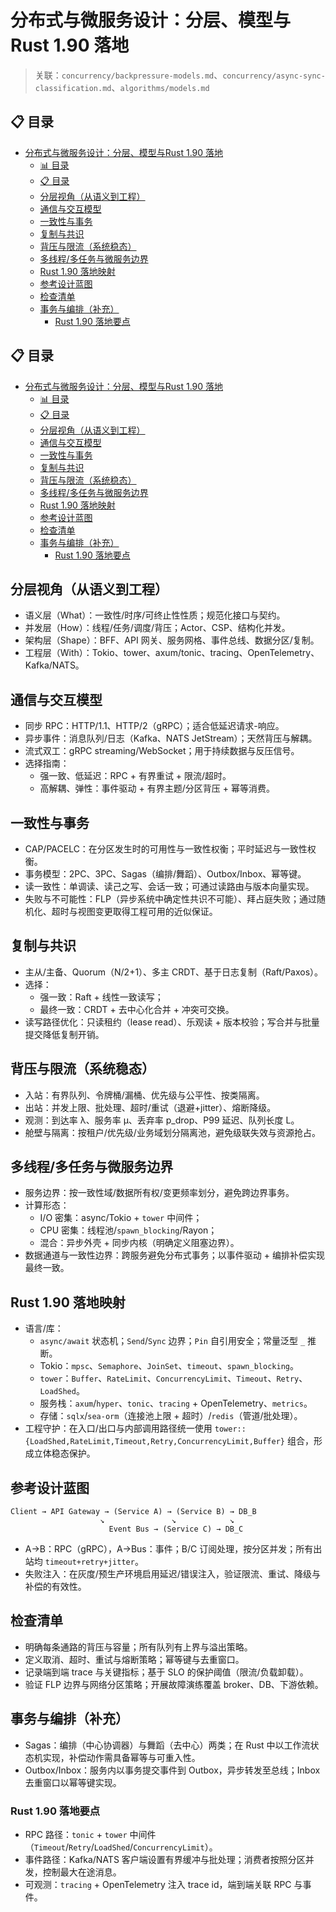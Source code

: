 ﻿# 分布式与微服务设计：分层、模型与Rust 1.90 落地

> 关联：`concurrency/backpressure-models.md`、`concurrency/async-sync-classification.md`、`algorithms/models.md`

## 📋 目录
- [分布式与微服务设计：分层、模型与Rust 1.90 落地](#分布式与微服务设计分层模型与rust-190-落地)
  - [📊 目录](#-目录)
  - [📋 目录](#-目录-1)
  - [分层视角（从语义到工程）](#分层视角从语义到工程)
  - [通信与交互模型](#通信与交互模型)
  - [一致性与事务](#一致性与事务)
  - [复制与共识](#复制与共识)
  - [背压与限流（系统稳态）](#背压与限流系统稳态)
  - [多线程/多任务与微服务边界](#多线程多任务与微服务边界)
  - [Rust 1.90 落地映射](#rust-190-落地映射)
  - [参考设计蓝图](#参考设计蓝图)
  - [检查清单](#检查清单)
  - [事务与编排（补充）](#事务与编排补充)
    - [Rust 1.90 落地要点](#rust-190-落地要点)

## 📋 目录

- [分布式与微服务设计：分层、模型与Rust 1.90 落地](#分布式与微服务设计分层模型与rust-190-落地)
  - [📊 目录](#-目录)
  - [📋 目录](#-目录-1)
  - [分层视角（从语义到工程）](#分层视角从语义到工程)
  - [通信与交互模型](#通信与交互模型)
  - [一致性与事务](#一致性与事务)
  - [复制与共识](#复制与共识)
  - [背压与限流（系统稳态）](#背压与限流系统稳态)
  - [多线程/多任务与微服务边界](#多线程多任务与微服务边界)
  - [Rust 1.90 落地映射](#rust-190-落地映射)
  - [参考设计蓝图](#参考设计蓝图)
  - [检查清单](#检查清单)
  - [事务与编排（补充）](#事务与编排补充)
    - [Rust 1.90 落地要点](#rust-190-落地要点)

## 分层视角（从语义到工程）

- 语义层（What）：一致性/时序/可终止性性质；规范化接口与契约。
- 并发层（How）：线程/任务/调度/背压；Actor、CSP、结构化并发。
- 架构层（Shape）：BFF、API 网关、服务网格、事件总线、数据分区/复制。
- 工程层（With）：Tokio、tower、axum/tonic、tracing、OpenTelemetry、Kafka/NATS。

## 通信与交互模型

- 同步 RPC：HTTP/1.1、HTTP/2（gRPC）；适合低延迟请求-响应。
- 异步事件：消息队列/日志（Kafka、NATS JetStream）；天然背压与解耦。
- 流式双工：gRPC streaming/WebSocket；用于持续数据与反压信号。
- 选择指南：
  - 强一致、低延迟：RPC + 有界重试 + 限流/超时。
  - 高解耦、弹性：事件驱动 + 有界主题/分区背压 + 幂等消费。

## 一致性与事务

- CAP/PACELC：在分区发生时的可用性与一致性权衡；平时延迟与一致性权衡。
- 事务模型：2PC、3PC、Sagas（编排/舞蹈）、Outbox/Inbox、幂等键。
- 读一致性：单调读、读己之写、会话一致；可通过读路由与版本向量实现。
- 失败与不可能性：FLP（异步系统中确定性共识不可能）、拜占庭失败；通过随机化、超时与视图变更取得工程可用的近似保证。

## 复制与共识

- 主从/主备、Quorum（N/2+1）、多主 CRDT、基于日志复制（Raft/Paxos）。
- 选择：
  - 强一致：Raft + 线性一致读写；
  - 最终一致：CRDT + 去中心化合并 + 冲突可交换。
- 读写路径优化：只读租约（lease read）、乐观读 + 版本校验；写合并与批量提交降低复制开销。

## 背压与限流（系统稳态）

- 入站：有界队列、令牌桶/漏桶、优先级与公平性、按类隔离。
- 出站：并发上限、批处理、超时/重试（退避+jitter）、熔断降级。
- 观测：到达率 λ、服务率 μ、丢弃率 p_drop、P99 延迟、队列长度 L。
- 舱壁与隔离：按租户/优先级/业务域划分隔离池，避免级联失效与资源抢占。

## 多线程/多任务与微服务边界

- 服务边界：按一致性域/数据所有权/变更频率划分，避免跨边界事务。
- 计算形态：
  - I/O 密集：async/Tokio + `tower` 中间件；
  - CPU 密集：线程池/`spawn_blocking`/Rayon；
  - 混合：异步外壳 + 同步内核（明确定义阻塞边界）。
- 数据通道与一致性边界：跨服务避免分布式事务；以事件驱动 + 编排补偿实现最终一致。

## Rust 1.90 落地映射

- 语言/库：
  - `async/await` 状态机；`Send`/`Sync` 边界；`Pin` 自引用安全；常量泛型 `_` 推断。
  - Tokio：`mpsc`、`Semaphore`、`JoinSet`、`timeout`、`spawn_blocking`。
  - `tower`：`Buffer`、`RateLimit`、`ConcurrencyLimit`、`Timeout`、`Retry`、`LoadShed`。
  - 服务栈：`axum`/`hyper`、`tonic`、`tracing` + OpenTelemetry、`metrics`。
  - 存储：`sqlx`/`sea-orm`（连接池上限 + 超时）/`redis`（管道/批处理）。
- 工程守护：在入口/出口与内部调用路径统一使用 `tower::{LoadShed,RateLimit,Timeout,Retry,ConcurrencyLimit,Buffer}` 组合，形成立体稳态保护。

## 参考设计蓝图

```text
Client → API Gateway → (Service A) → (Service B) → DB_B
                    ↘               ↘            ↘
                      Event Bus → (Service C) → DB_C
```

- A→B：RPC（gRPC），A→Bus：事件；B/C 订阅处理，按分区并发；所有出站均 `timeout+retry+jitter`。
- 失败注入：在灰度/预生产环境启用延迟/错误注入，验证限流、重试、降级与补偿的有效性。

## 检查清单

- 明确每条通路的背压与容量；所有队列有上界与溢出策略。
- 定义取消、超时、重试与熔断策略；幂等键与去重窗口。
- 记录端到端 trace 与关键指标；基于 SLO 的保护阈值（限流/负载卸载）。
- 验证 FLP 边界与网络分区策略；开展故障演练覆盖 broker、DB、下游依赖。

## 事务与编排（补充）

- Sagas：编排（中心协调器）与舞蹈（去中心）两类；在 Rust 中以工作流状态机实现，补偿动作需具备幂等与可重入性。
- Outbox/Inbox：服务内以事务提交事件到 Outbox，异步转发至总线；Inbox 去重窗口以幂等键实现。

### Rust 1.90 落地要点

- RPC 路径：`tonic` + `tower` 中间件（`Timeout`/`Retry`/`LoadShed`/`ConcurrencyLimit`）。
- 事件路径：Kafka/NATS 客户端设置有界缓冲与批处理；消费者按照分区并发，控制最大在途消息。
- 可观测：`tracing` + OpenTelemetry 注入 trace id，端到端关联 RPC 与事件。
